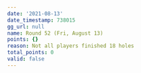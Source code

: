 ```yaml
---
date: '2021-08-13'
date_timestamp: 738015
gg_url: null
name: Round 52 (Fri, August 13)
points: {}
reason: Not all players finished 18 holes
total_points: 0
valid: false
---
```

